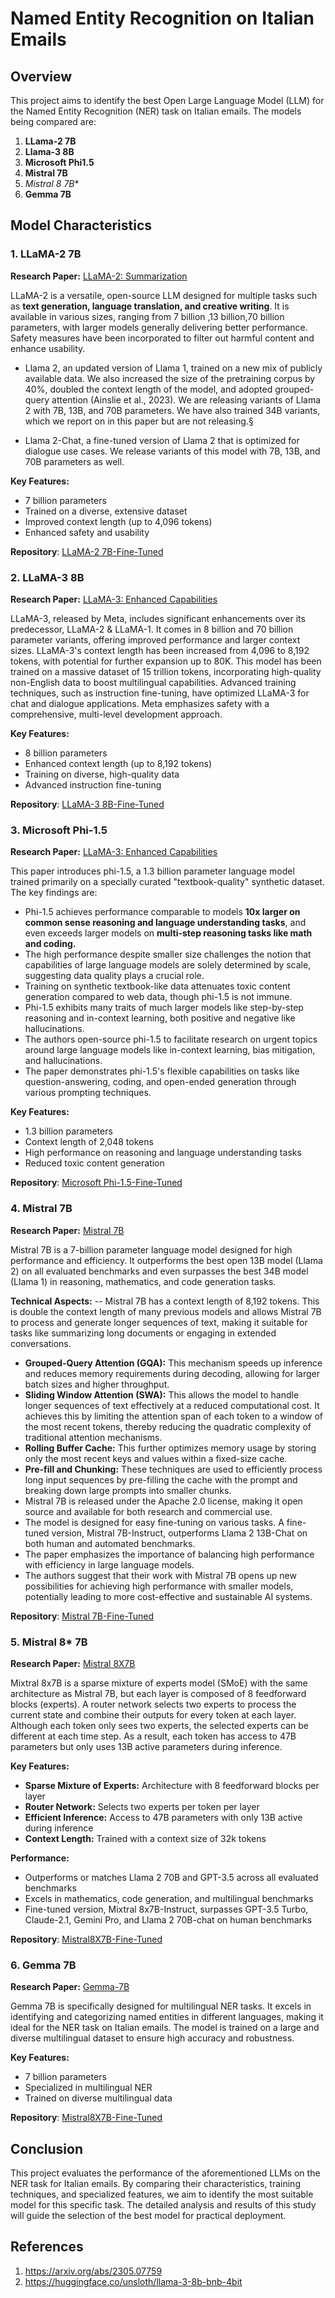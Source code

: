# Named Entity Recognition on Italian Emails

## Overview

This project aims to identify the best Open Large Language Model (LLM) for the Named Entity Recognition (NER) task on Italian emails. The models being compared are:

1. **LLama-2 7B**
2. **Llama-3 8B**
3. **Microsoft Phi1.5**
4. **Mistral 7B**
5. **Mistral 8* 7B**
6. **Gemma 7B**

## Model Characteristics

### 1. LLaMA-2 7B

**Research Paper:** [LLaMA-2: Summarization](https://arxiv.org/abs/2307.09288)

LLaMA-2 is a versatile, open-source LLM designed for multiple tasks such as **text generation, language translation, and creative writing**. It is available in various sizes, ranging from 7 billion ,13 billion,70 billion parameters, with larger models generally delivering better performance. Safety measures have been incorporated to filter out harmful content and enhance usability.

* Llama 2, an updated version of Llama 1, trained on a new mix of publicly available data. We also
increased the size of the pretraining corpus by 40%, doubled the context length of the model, and
adopted grouped-query attention (Ainslie et al., 2023). We are releasing variants of Llama 2 with
7B, 13B, and 70B parameters. We have also trained 34B variants, which we report on in this paper
but are not releasing.§

* Llama 2-Chat, a fine-tuned version of Llama 2 that is optimized for dialogue use cases. We release
variants of this model with 7B, 13B, and 70B parameters as well.

**Key Features:**
- 7 billion parameters
- Trained on a diverse, extensive dataset
- Improved context length (up to 4,096 tokens)
- Enhanced safety and usability

**Repository**: [LLaMA-2 7B-Fine-Tuned](https://github.com/jyotiyadav94/LLMs-Model-Fine-Tunings/tree/main/Llama2-7B)

### 2. LLaMA-3 8B

**Research Paper:** [LLaMA-3: Enhanced Capabilities](https://arxiv.org/abs/2404.19553)

LLaMA-3, released by Meta, includes significant enhancements over its predecessor, LLaMA-2 & LLaMA-1. It comes in 8 billion and 70 billion parameter variants, offering improved performance and larger context sizes. LLaMA-3's context length has been increased from 4,096 to 8,192 tokens, with potential for further expansion up to 80K. This model has been trained on a massive dataset of 15 trillion tokens, incorporating high-quality non-English data to boost multilingual capabilities. Advanced training techniques, such as instruction fine-tuning, have optimized LLaMA-3 for chat and dialogue applications. Meta emphasizes safety with a comprehensive, multi-level development approach.

**Key Features:**
- 8 billion parameters
- Enhanced context length (up to 8,192 tokens)
- Training on diverse, high-quality data
- Advanced instruction fine-tuning

**Repository**: [LLaMA-3 8B-Fine-Tuned](https://github.com/jyotiyadav94/LLMs-Model-Fine-Tunings/blob/main/Llama3-8B/Llama_3_8b_2x_faster_finetuning.ipynb)

### 3. Microsoft Phi-1.5

  **Research Paper:** [LLaMA-3: Enhanced Capabilities](https://arxiv.org/abs/2309.05463)
  
  This paper introduces phi-1.5, a 1.3 billion parameter language model trained primarily on a specially curated "textbook-quality" synthetic dataset. The key findings are:
- Phi-1.5 achieves performance comparable to models **10x larger on common sense reasoning and language understanding tasks**, and even exceeds larger models on **multi-step reasoning tasks like math and coding.**
- The high performance despite smaller size challenges the notion that capabilities of large language models are solely determined by scale, suggesting data quality plays a crucial role.
- Training on synthetic textbook-like data attenuates toxic content generation compared to web data, though phi-1.5 is not immune.
- Phi-1.5 exhibits many traits of much larger models like step-by-step reasoning and in-context learning, both positive and negative like hallucinations.
- The authors open-source phi-1.5 to facilitate research on urgent topics around large language models like in-context learning, bias mitigation, and hallucinations.
- The paper demonstrates phi-1.5's flexible capabilities on tasks like question-answering, coding, and open-ended generation through various prompting techniques.

**Key Features:**
- 1.3 billion parameters
- Context length of 2,048 tokens
- High performance on reasoning and language understanding tasks
- Reduced toxic content generation

**Repository**: [Microsoft Phi-1.5-Fine-Tuned](https://github.com/jyotiyadav94/LLMs-Model-Fine-Tunings/blob/main/Microsoft%20Phi1.5/Finetuning_Gathnex_Phi_1_5.ipynb)

### 4. Mistral 7B

**Research Paper:** [Mistral 7B](https://arxiv.org/abs/2310.06825)

Mistral 7B is a 7-billion parameter language model designed for high performance and efficiency. It outperforms the best open 13B model (Llama 2) on all evaluated benchmarks and even surpasses the best 34B model (Llama 1) in reasoning, mathematics, and code generation tasks.

**Technical Aspects:**
-- Mistral 7B has a context length of 8,192 tokens. This is double the context length of many previous models and allows Mistral 7B to process and generate longer sequences of text, making it suitable for tasks like summarizing long documents or engaging in extended conversations.
- **Grouped-Query Attention (GQA):** This mechanism speeds up inference and reduces memory requirements during decoding, allowing for larger batch sizes and higher throughput.
- **Sliding Window Attention (SWA):** This allows the model to handle longer sequences of text effectively at a reduced computational cost. It achieves this by limiting the attention span of each token to a window of the most recent tokens, thereby reducing the quadratic complexity of traditional attention mechanisms.
- **Rolling Buffer Cache:** This further optimizes memory usage by storing only the most recent keys and values within a fixed-size cache.
- **Pre-fill and Chunking:** These techniques are used to efficiently process long input sequences by pre-filling the cache with the prompt and breaking down large prompts into smaller chunks.
- Mistral 7B is released under the Apache 2.0 license, making it open source and available for both research and commercial use.
- The model is designed for easy fine-tuning on various tasks. A fine-tuned version, Mistral 7B-Instruct, outperforms Llama 2 13B-Chat on both human and automated benchmarks.
- The paper emphasizes the importance of balancing high performance with efficiency in large language models.
- The authors suggest that their work with Mistral 7B opens up new possibilities for achieving high performance with smaller models, potentially leading to more cost-effective and sustainable AI systems.

**Repository**: [Mistral 7B-Fine-Tuned](https://github.com/jyotiyadav94/LLMs-Model-Fine-Tunings/tree/main/Mistral7B)

### 5. Mistral 8* 7B

**Research Paper:** [Mistral 8X7B](https://arxiv.org/abs/2401.04088)

Mixtral 8x7B is a sparse mixture of experts model (SMoE) with the same architecture as Mistral 7B, but each layer is composed of 8 feedforward blocks (experts). A router network selects two experts to process the current state and combine their outputs for every token at each layer. Although each token only sees two experts, the selected experts can be different at each time step. As a result, each token has access to 47B parameters but only uses 13B active parameters during inference.

**Key Features:**
- **Sparse Mixture of Experts:** Architecture with 8 feedforward blocks per layer
- **Router Network:** Selects two experts per token per layer
- **Efficient Inference:** Access to 47B parameters with only 13B active during inference
- **Context Length:** Trained with a context size of 32k tokens

**Performance:**
- Outperforms or matches Llama 2 70B and GPT-3.5 across all evaluated benchmarks
- Excels in mathematics, code generation, and multilingual benchmarks
- Fine-tuned version, Mixtral 8x7B-Instruct, surpasses GPT-3.5 Turbo, Claude-2.1, Gemini Pro, and Llama 2 70B-chat on human benchmarks

**Repository**: [Mistral8X7B-Fine-Tuned](https://github.com/jyotiyadav94/LLMs-Model-Fine-Tunings/blob/main/Mistral8*7B/Mixtral_fine_tuning8X7B.ipynb)

### 6. Gemma 7B

**Research Paper:** [Gemma-7B](https://arxiv.org/abs/2403.08295)

Gemma 7B is specifically designed for multilingual NER tasks. It excels in identifying and categorizing named entities in different languages, making it ideal for the NER task on Italian emails. The model is trained on a large and diverse multilingual dataset to ensure high accuracy and robustness.

**Key Features:**
- 7 billion parameters
- Specialized in multilingual NER
- Trained on diverse multilingual data

**Repository**: [Mistral8X7B-Fine-Tuned](https://github.com/jyotiyadav94/LLMs-Model-Fine-Tunings/blob/main/Microsoft%20Phi1.5/Finetuning_Gathnex_Phi_1_5.ipynb)

## Conclusion

This project evaluates the performance of the aforementioned LLMs on the NER task for Italian emails. By comparing their characteristics, training techniques, and specialized features, we aim to identify the most suitable model for this specific task. The detailed analysis and results of this study will guide the selection of the best model for practical deployment.


## References 
1. https://arxiv.org/abs/2305.07759
2. https://huggingface.co/unsloth/llama-3-8b-bnb-4bit
